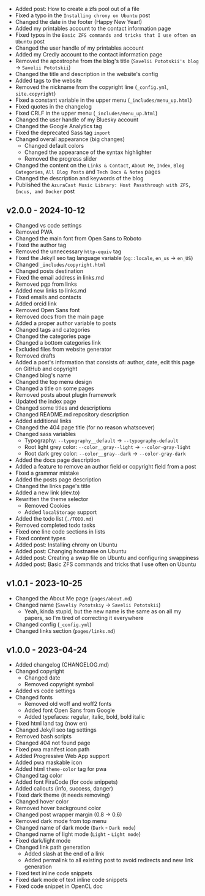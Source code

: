 - Added post: How to create a zfs pool out of a file
- Fixed a typo in the `Installing chrony on Ubuntu` post
- Changed the date in the footer (Happy New Year!)
- Added my printables account to the contact information page
- Fixed typos in the `Basic ZFS commands and tricks that I use often on Ubuntu` post
- Changed the user handle of my printables account
- Added my Credly account to the contact information page
- Removed the apostrophe from the blog's title (`Savelii Pototskii's blog` -> `Savelii Pototskii`)
- Changed the title and description in the website's config
- Added tags to the website
- Removed the nickname from the copyright line (`_config.yml`, `site.copyright`)
- Fixed a constant variable in the upper menu (`_includes/menu_up.html`)
- Fixed quotes in the changelog
- Fixed CRLF in the upper menu (`_includes/menu_up.html`)
- Changed the user handle of my Bluesky account
- Changed the Google Analytics tag
- Fixed the deprecated Sass tag `import`
- Changed overall appearance (big changes)
    - Changed default colors
    - Changed the appearance of the syntax highlighter
    - Removed the progress slider
- Changed the content on the `Links & Contact`, `About Me`, `Index`, `Blog Categories`, `All Blog Posts` and `Tech Docs & Notes`  pages
- Changed the description and keywords of the blog
- Published the `AzuraCast Music Library: Host Passthrough with ZFS, Incus, and Docker` post

v2.0.0 - 2024-10-12
-------------------
- Changed vs code settings
- Removed PWA
- Changed the main font from Open Sans to Roboto
- Fixed the author tag
- Removed the unnecessary `http-equiv` tag
- Fixed the Jekyll seo tag language variable (`og::locale`, `en_us` -> `en_US`)
- Changed `_includes/copyright.html`
- Changed posts destination
- Fixed the email address in links.md
- Removed pgp from links
- Added new links to links.md
- Fixed emails and contacts
- Added orcid link
- Removed Open Sans font
- Removed docs from the main page
- Added a proper author variable to posts
- Changed tags and categories
- Changed the categories page
- Changed a bottom categories link
- Excluded files from website generator
- Removed drafts
- Added a post's information that consists of: author, date, edit this page on GitHub and copyright
- Changed blog's name
- Changed the top menu design
- Changed a title on some pages
- Removed posts about plugin framework
- Updated the index page
- Changed some titles and descriptions
- Changed README.md repository description
- Added additional links
- Changed the 404 page title (for no reason whatsoever)
- Changed sass variables
    - Typography: `--typography__default` -> `--typography-default`
    - Root light grey color: `--color__gray--light` -> `--color-gray-light`
    - Root dark grey color: `--color__gray--dark` -> `--color-gray-dark`
- Added the docs page description
- Added a feature to remove an author field or copyright field from a post
- Fixed a grammar mistake
- Added the posts page description
- Changed the links page's title
- Added a new link (dev.to)
- Rewritten the theme selector
    - Removed Cookies
    - Added `localStorage` support
- Added the todo list (`./TODO.md`)
- Removed completed todo tasks
- Fixed one line code sections in lists
- Fixed content types
- Added post: Installing chrony on Ubuntu
- Added post: Changing hostname on Ubuntu
- Added post: Creating a swap file on Ubuntu and configuring swappiness
- Added post: Basic ZFS commands and tricks that I use often on Ubuntu

v1.0.1 - 2023-10-25
-------------------
- Changed the About Me page (`pages/about.md`)
- Changed name (`Saveliy Pototskiy` -> `Savelii Pototskii`)
    - Yeah, kinda stupid, but the new name is the same as on all my papers, so I'm tired of correcting it everywhere
- Changed config (`_config.yml`)
- Changed links section (`pages/links.md`)

v1.0.0 - 2023-04-24
-------------------
- Added changelog (CHANGELOG.md)
- Changed copyright
    - Changed date
    - Removed copyright symbol
- Added vs code settings
- Changed fonts
    - Removed old woff and woff2 fonts
    - Added font Open Sans from Google
    - Added typefaces: regular, italic, bold, bold italic
- Fixed html land tag (now en)
- Changed Jekyll seo tag settings
- Removed bash scripts
- Changed 404 not found page
- Fixed pwa manifest icon path
- Added Progressive Web App support
- Added pwa maskable icon
- Added html `theme-color` tag for pwa
- Changed tag color
- Added font FiraCode (for code snippets)
- Added callouts (info, success, danger)
- Fixed dark theme (it needs removing)
- Changed hover color
- Removed hover background color
- Changed post wrapper margin (0.8 -> 0.6)
- Removed dark mode from top menu
- Changed name of dark mode (`Dark` - `Dark mode`)
- Changed name of light mode (`Light` - `Light mode`)
- Fixed dark/light mode
- Changed link path generation
    - Added slash at the end of a link
    - Added permalink to all existing post to avoid redirects and new link generation
- Fixed text inline code snippets
- Fixed dark mode of text inline code snippets
- Fixed code snippet in OpenCL doc
